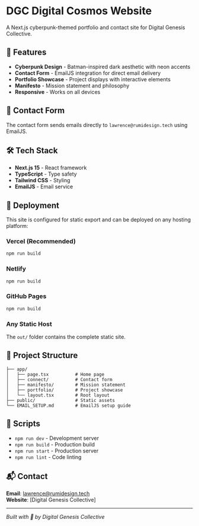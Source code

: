 # DGC Digital Cosmos Website

A Next.js cyberpunk-themed portfolio and contact site for Digital Genesis Collective.

## 🚀 Features

- **Cyberpunk Design** - Batman-inspired dark aesthetic with neon accents
- **Contact Form** - EmailJS integration for direct email delivery
- **Portfolio Showcase** - Project displays with interactive elements
- **Manifesto** - Mission statement and philosophy
- **Responsive** - Works on all devices

## 📧 Contact Form

The contact form sends emails directly to `lawrence@rumidesign.tech` using EmailJS.

## 🛠️ Tech Stack

- **Next.js 15** - React framework
- **TypeScript** - Type safety
- **Tailwind CSS** - Styling
- **EmailJS** - Email service

## 🚀 Deployment

This site is configured for static export and can be deployed on any hosting platform:

### Vercel (Recommended)

```bash
npm run build
```

### Netlify

```bash
npm run build
```

### GitHub Pages

```bash
npm run build
```

### Any Static Host

The `out/` folder contains the complete static site.

## 📁 Project Structure

```
├── app/
│   ├── page.tsx          # Home page
│   ├── connect/          # Contact form
│   ├── manifesto/        # Mission statement
│   ├── portfolio/        # Project showcase
│   └── layout.tsx        # Root layout
├── public/               # Static assets
└── EMAIL_SETUP.md        # EmailJS setup guide
```

## 🔧 Scripts

- `npm run dev` - Development server
- `npm run build` - Production build
- `npm run start` - Production server
- `npm run lint` - Code linting

## 📬 Contact

**Email**: lawrence@rumidesign.tech  
**Website**: [Digital Genesis Collective]

---

_Built with 🖤 by Digital Genesis Collective_
